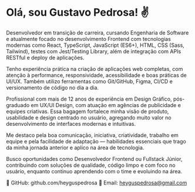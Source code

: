 # Olá, sou Gustavo Pedrosa! ✌️

Desenvolvedor em transição de carreira, cursando Engenharia de Software e atualmente focado no desenvolvimento Frontend com tecnologias modernas como React, TypeScript, JavaScript (ES6+), HTML, CSS (Sass, Tailwind), testes com Jest/Testing Library, além de integração com APIs RESTful e deploy de aplicações.

Tenho experiência prática na criação de aplicações web completas, com atenção à performance, responsividade, acessibilidade e boas práticas de UI/UX. Também utilizo ferramentas como Git/GitHub, Figma, CI/CD e versionamento de código no dia a dia.

Profissional com mais de 12 anos de experiência em Design Gráfico, pós-graduado em UX/UI Design, com atuação em agências de publicidade e equipes criativas. Essa bagagem fortalece minha visão de produto, usabilidade e design centrado no usuário, agregando muito valor no desenvolvimento de interfaces modernas e intuitivas.

Me destaco pela boa comunicação, iniciativa, criatividade, trabalho em equipe e pela facilidade de adaptação — habilidades essenciais que trago da minha jornada anterior e aplico na área de tecnologia.

Busco oportunidades como Desenvolvedor Frontend ou Fullstack Júnior, contribuindo com soluções de qualidade, código limpo e com foco no usuário, enquanto continuo aprendendo com o time e evoluindo na área.

🔗 GitHub: github.com/heyguspedrosa
📧 Email: heyguspedrosa@gmail.com


<!--
![Snake animation](https://github.com/edsonfsousa/edsonfsousa/blob/output/github-contribution-grid-snake.svg)

  
[![Typing SVG](https://readme-typing-svg.herokuapp.com?font=Firacode&duration=4800&vCenter=true&lines=Technology+Lover!)](https://git.io/typing-svg)

-->
